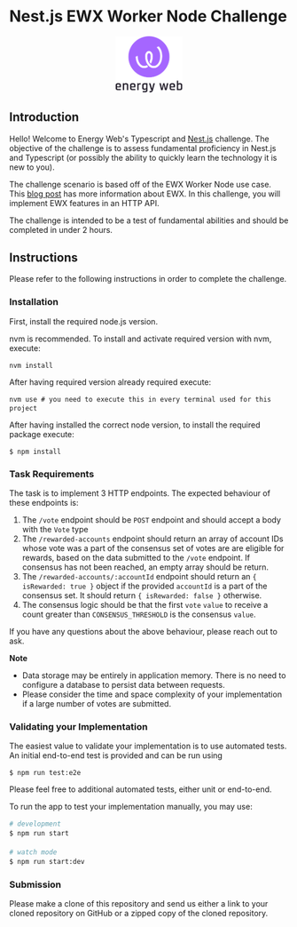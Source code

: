 # Nest.js EWX Worker Node Challenge

<p align="center">
  <a href="https://www.energyweb.org" target="blank"><img src="EW.png" width="120" alt="Energy Web Foundation Logo" /></a>
</p>

## Introduction

Hello! Welcome to Energy Web's Typescript and [Nest.js](https://github.com/nestjs/nest) challenge.
The objective of the challenge is to assess fundamental proficiency in Nest.js and Typescript (or possibly the ability to quickly learn the technology it is new to you).

The challenge scenario is based off of the EWX Worker Node use case.
This [blog post](https://medium.com/energy-web-insights/energy-web-releases-energy-web-x-lightpaper-and-technology-roadmap-cc7aa4af1b38) has more information about EWX.
In this challenge, you will implement EWX features in an HTTP API.

The challenge is intended to be a test of fundamental abilities and should be completed in under 2 hours.

## Instructions

Please refer to the following instructions in order to complete the challenge.

### Installation
First, install the required node.js version.

nvm is recommended. To install and activate required version with nvm, execute:

```shell
nvm install
```

After having required version already required execute:

```shell
nvm use # you need to execute this in every terminal used for this project
```

After having installed the correct node version, to install the required package execute:

```shell
$ npm install
```

### Task Requirements

The task is to implement 3 HTTP endpoints.
The expected behaviour of these endpoints is:
1. The `/vote` endpoint should be `POST` endpoint and should accept a body with the `Vote` type 
2. The `/rewarded-accounts` endpoint should return an array of account IDs whose vote was a part of the consensus set of votes are are eligible for rewards, based on the data submitted to the `/vote` endpoint. If consensus has not been reached, an empty array should be return.
3. The `/rewarded-accounts/:accountId` endpoint should return an `{ isRewarded: true }` object if the provided `accountId` is a part of the consensus set. It should return `{ isRewarded: false }` otherwise.
4. The consensus logic should be that the first `vote` `value` to receive a count greater than `CONSENSUS_THRESHOLD` is the consensus `value`.

If you have any questions about the above behaviour, please reach out to ask.

**Note**
- Data storage may be entirely in application memory. There is no need to configure a database to persist data between requests.
- Please consider the time and space complexity of your implementation if a large number of votes are submitted.

### Validating your Implementation

The easiest value to validate your implementation is to use automated tests.
An initial end-to-end test is provided and can be run using

```shell
$ npm run test:e2e
```

Please feel free to additional automated tests, either unit or end-to-end.

To run the app to test your implementation manually, you may use:
```bash
# development
$ npm run start

# watch mode
$ npm run start:dev
```

### Submission

Please make a clone of this repository and send us either a link to your cloned repository on GitHub or a zipped copy of the cloned repository.
